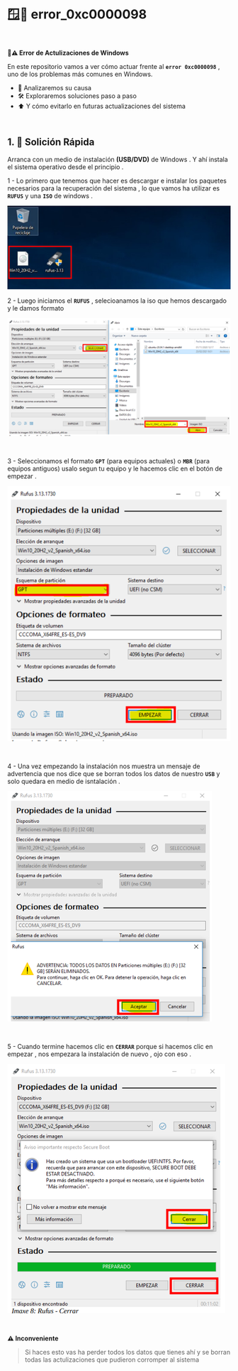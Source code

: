 # 🪟🚫 error_0xc0000098
<br>

**🚫⚠️ Error de Actulizaciones de Windows** 
<br>

En este repositorio vamos a ver cómo actuar frente al **``error 0xc0000098``** , uno de los problemas más comunes en Windows.
   - 🔧 Analizaremos su causa
   - 🛠️ Exploraremos soluciones paso a paso
   - ⬆️ Y cómo evitarlo en futuras actualizaciones del sistema

<br>

## 1. 🚀 Solición Rápida


Arranca con un medio de instalación **(USB/DVD)** de Windows . Y ahí instala 
el sistema operativo desde el principio .

1 - Lo primero que tenemos que hacer es descargar e instalar los paquetes necesarios para la recuperación del sistema , lo que vamos ha utilizar es **``RUFUS``** y una **``ISO``** de windows .

![Descarga e instalacion de paquetes](./img/medio_instalacion/instalacion_de_paquetes.png)
<br>

2 - Luego iniciamos el **``RUFUS``** , selecioanamos la iso que hemos descargado y le damos formato 

![Iniciando RUFUS 1](./img/medio_instalacion/creando_iso_rufus1.png)

<br>

3 - Seleccionamos el formato **``GPT``** (para equipos actuales) o **``MBR``** (para equipos antiguos)
usalo segun tu equipo y le hacemos clic en el botón de empezar .

![Iniciando RUFUS 2](./img/medio_instalacion/creando_iso_rufus2.png)

<br>

4 - Una vez empezando la instalación nos muestra un mensaje de advertencia que nos dice que se borran todos los datos de nuestro **``USB``** y solo quedara en medio de isntalación .

![Iniciando RUFUS 3](./img/medio_instalacion/creando_iso_rufus3.png)

<br>

5 - Cuando termine hacemos clic en **``CERRAR``** porque si hacemos clic en empezar , nos empezara la instalación de nuevo , ojo con eso .

![Iniciando RUFUS 4](./img/medio_instalacion/creando_iso_rufus4.png)

<br>

**⚠️ Inconveniente**

>Si haces esto vas ha perder todos los datos que tienes ahí y se borran todas las actulizaciones que pudieron corromper al sistema